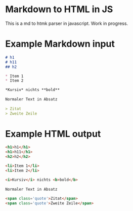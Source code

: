 # Markdown to HTML in JS
This is a md to htmk parser in javascript. Work in progress.

# Example Markdown input
```markdown
# h1
# h11
## h2

* Item 1
* Item 2

*Kursiv* nichts **bold**
			
Normaler Text in Absatz
			
> Zitat
> Zweite Zeile
```

# Example HTML output
```html
<h1>h1</h1>
<h1>h11</h1>
<h2>h2</h2>

<li>Item 1</li>
<li>Item 2</li>

<i>Kursiv</i> nichts <b>bold</b>
			
Normaler Text in Absatz
			
<span class='quote'>Zitat</span>
<span class='quote'>Zweite Zeile</span>
```
